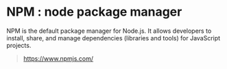 # NPM : node package manager

NPM is the default package manager for Node.js. It allows developers to install, share, and manage dependencies (libraries and tools) for JavaScript projects.

> https://www.npmjs.com/

